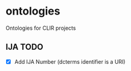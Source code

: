 # ontologies
Ontologies for CLIR projects

## IJA TODO

- [x] Add IJA Number (dcterms identifier is a URI)